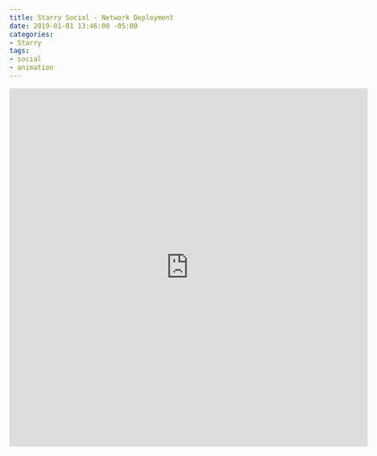 ```yaml
---
title: Starry Social - Network Deployment
date: 2019-01-01 13:46:00 -05:00
categories:
- Starry
tags:
- social
- animation
---
```


<div class="video-square">
	<iframe src="https://player.vimeo.com/video/429341940?&loop=1" width="640" height="640" frameborder="0" webkitallowfullscreen mozallowfullscreen allowfullscreen allow="autoplay" background="1"></iframe>
</div>
